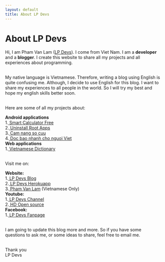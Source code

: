 ```yaml
---
layout: default
title: About LP Devs
---
```


<div class="post">
	<h1 class="pageTitle">About LP Devs</h1>
  Hi, I am Pham Van Lam (<a href='https://lpdevs.github.io/'>LP Devs</a>). I come from Viet Nam. I am a <b>developer</b> and a <b>blogger</b>. I create this website to share all my projects and all experiences about programming. 
  <br><br>

  My native language is Vietnamese. Therefore, writing a blog using English is quite confusing me. Although, I decide to use English for this blog. I want to share my experiences to all people in the world. So I will try my best and hope my english skills better soon.
  <br><br>

  Here are some of all my projects about: <br>

  <b>Android applications</b><br>
    1.<a href='https://play.google.com/store/apps/details?id=com.lampv.calculators'> Smart Calculator Free </a><br>
    2.<a href='https://play.google.com/store/apps/details?id=com.ss.stp.uninstallrootapps'> Uninstall Root Apps </a><br>
    3.<a href='https://play.google.com/store/apps/details?id=com.ss.stp.camnangsocuu'> Cam nang so cuu</a><br>
    4.<a href='https://play.google.com/store/apps/details?id=com.ss.stp.rssnewsreader'> Doc bao nhanh cho nguoi Viet</a><br>
  <b>Web applications</b><br>
    1.<a href='https://lpdevs.herokuapp.com/dictionary'> Vietnamese Dictionary</a>
  <br><br>

  Visit me on: <br>

  <b>Website:</b><br>
    1.<a href="https://lpdevs.github.io"> LP Devs Blog</a><br>
    2.<a href="https://lpdevs.herokuapp.com"> LP Devs Herokuapp</a><br>
    3.<a href="https://phamvanlam.com"> Pham Van Lam</a> (Vietnamese Only)<br>
  <b>Youtube:</b><br>
    1.<a href="https://www.youtube.com/channel/UCGZVdZxSWmAIDT5AJNCQ6Bw"> LP Devs Channel </a><br>
    2.<a href="https://www.youtube.com/channel/UCGzF0dyN9D5nFS4nNpMm6RA"> HD Open source </a><br>
  <b>Facebook:</b><br>
    1.<a href="https://www.facebook.com/lpdevs"> LP Devs Fanpage </a><br>

  <br>
  I am going to update this blog more and more. So if you have some questions to ask me, or some ideas to share, feel free to email me.
  <br><br>

  Thank you <br>
  LP Devs
  <br>
  <br>
  <br>
</div>
